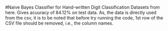 #Naive Bayes Classifier for Hand-written Digit Classification
Datasets from here.
Gives acuuracy of 84.12% on test data. As, the data is directly used from the csv, it is to be noted that before try running the code, 1st row of the CSV file should be removed, i.e., the column names.
